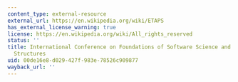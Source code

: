 ```yaml
---
content_type: external-resource
external_url: https://en.wikipedia.org/wiki/ETAPS
has_external_license_warning: true
license: https://en.wikipedia.org/wiki/All_rights_reserved
status: ''
title: International Conference on Foundations of Software Science and Computation
  Structures
uid: 00de16e8-d029-427f-983e-78526c909877
wayback_url: ''
---
```


